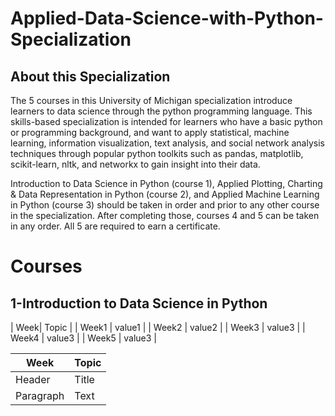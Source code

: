 # Applied-Data-Science-with-Python-Specialization
## About this Specialization
The 5 courses in this University of Michigan specialization introduce learners to data science through the python programming language. This skills-based specialization is intended for learners who have a basic python or programming background, and want to apply statistical, machine learning, information visualization, text analysis, and social network analysis techniques through popular python toolkits such as pandas, matplotlib, scikit-learn, nltk, and networkx to gain insight into their data.

Introduction to Data Science in Python (course 1), Applied Plotting, Charting & Data Representation in Python (course 2), and Applied Machine Learning in Python (course 3) should be taken in order and prior to any other course in the specialization.  After completing those, courses 4 and 5 can be taken in any order.  All 5 are required to earn a certificate.
# Courses

## 1-Introduction to Data Science in Python

       
| Week| Topic |
| Week1 | value1 |
| Week2 | value2 |
| Week3 | value3 |
| Week4 | value3 |
| Week5 | value3 |


| Week     | Topic |
| ----------- | ----------- |
| Header      | Title       |
| Paragraph   | Text        |
       
